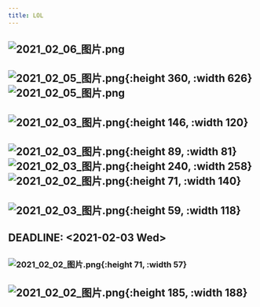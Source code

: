 ```yaml
---
title: LOL
---
```


## ![2021_02_06_图片.png](https://cdn.logseq.com/%2F7aa8ab99-753a-4230-847b-43a1c3a3ef47dabd2be6-baa8-451d-b3a4-7edc5ba6c5122021_02_06_%E5%9B%BE%E7%89%87.png?Expires=4766202671&Signature=jPxHtSuVFD-Rq1ZHVNVE2b78G~zZDeqiKOvjUSdy~ZOsBnkCehW63OzhyESzEiQli7Z1LZ-hPJira6bBuPnsELqR63Kt7pQdpWF2FKC4aNdEM5BFlKjoMM9dVAIMws6MRu6MSwlzP-seBE3hTMGjNLrGSegBmweSoQshWvi4HSh8I4kxU6Vf0xWRIdsb0DfFYK7CSkYwgDRDKpJI~Fvc9xdDCtbvFJwtEikqUNK62F2p17hplDjrdTbxrI98I5qNucdYEQsTuuYQWfuC1hap-rRL-pCbshVpg6Ys6T3RMiuWLUmFKuOSJwUIU35ori-7OulzsayMFVPoq29XN2g-1g__&Key-Pair-Id=APKAJE5CCD6X7MP6PTEA)
##
## ![2021_02_05_图片.png](https://cdn.logseq.com/%2F7aa8ab99-753a-4230-847b-43a1c3a3ef477e9afbf4-ce63-46ff-8ea1-57d838b1db6c2021_02_05_%E5%9B%BE%E7%89%87.png?Expires=4766123388&Signature=NPwSTsryhe5nOmENGEH2MnykXIjMzOmTcIgpffiK9sssgyD0LStc~ZoZ~rdj99e6rhTIVydrgkyxgzUDq3mYh4cYsveKUj76LxslTMa1rnaL025~eywKeNCIxn5TNDUnmdl4N-NJE1wnnhk7CwIpWj~Bwhe0vH6qnO~F1ztvThJ9C6RQyIyrBEZQUvuDmeAs76QrtGaOpSbueBPUzBw7mPZ7N7bxLXNT2reW~5aQpa5WdXspc10gK7UGfp2IbTzmotu1poK0iZhOyl2GkBvyi8X7hJHRUnXB9VrTkyduZiub1t8we5IClVo4vUHMMGwVeoyjTIi61-u0Qt0wtsSr3w__&Key-Pair-Id=APKAJE5CCD6X7MP6PTEA){:height 360, :width 626} ![2021_02_05_图片.png](https://cdn.logseq.com/%2F7aa8ab99-753a-4230-847b-43a1c3a3ef47e6dadb8d-e68a-4513-b5b2-996a771c18842021_02_05_%E5%9B%BE%E7%89%87.png?Expires=4766123389&Signature=RFuX2Ll6LqvHJ5mNi3bUmVSLLiyfKPAHXDGKZGeOwf9LFzHnDBiuKg5eCSaMOfKtbr~eIxvxB2Y8vTqWw7J41aIriiBUh~gVaIHbKL9JABAXSjvUbtltydvto2pSFaOPgUvC3ydsMmv56g6NBFFCX8eCnOjDTPBanhl6gifz0uniA97qnc2F~8UW238H5qpyOtfBujt2rBWYVppUObfXcoO0sDSQ3Go5~-IrF2XtM3685NiqIb-F8obscmCVwFPYetqe6hWMuV9uwf305P2DnLHpeE9PBqDURJ~UGDwlA9NQe4XS93hMEHLXoUrMks33HxbvPoYgmgW96Q~xSdOK8g__&Key-Pair-Id=APKAJE5CCD6X7MP6PTEA)
##
## ![2021_02_03_图片.png](https://cdn.logseq.com/%2F7aa8ab99-753a-4230-847b-43a1c3a3ef470d52896a-a4e3-45fd-a6c1-18be662b41a82021_02_03_%E5%9B%BE%E7%89%87.png?Expires=4765922530&Signature=HVmGRqGIxSRau1kYEZRa89w8jv12J2G6eFCBPKlfm7mBZoIeKHuLoAPT~xJqKt~0IONMSw09BWDm1j~6jG-nlaKGRwBks214RftLZdDRVPzbhj0GveaEg3doXLwtB5KIZUzGIXeL4YK8zWvC34kDBveif6vZ7IGy8AM1AZ6tKbWImdzTAVTkAAt~SnoGssOrUUeOY0XWu1HSk-CO~aH1THqT6ODep61NTzxuvrOPr9thNh0UBJ21H3DHsow1UpINTdxP8hBN6kEw6aUaxwLxtex4WEbi5XqRDf9A4oa5aVLcAxfJCjTZK~tUK6z~Hq7CnTxwk70HEOOayYhFrlN9HA__&Key-Pair-Id=APKAJE5CCD6X7MP6PTEA){:height 146, :width 120}
## ![2021_02_03_图片.png](https://cdn.logseq.com/%2F7aa8ab99-753a-4230-847b-43a1c3a3ef475122c45d-dfa5-4382-984c-f7c1786e40152021_02_03_%E5%9B%BE%E7%89%87.png?Expires=4765922447&Signature=bM1SGuqJ~bcV9vS4NyS0BrfF2xUxCZ3mKZSqiEmyya2RSZD8YU8rs4Mgu9In84lU52ex9tTjWIt2ZHGnRB-efZwavq4YvabtqgcdAM2nyAKUso1Z5zhTkh9y-uF8A0~VZXwGVyW3-Q-lHi09vhsgh-vxCEzzUo2EA0TAR83kaB~CZynAAIP1Zv523EblUoM8oV5cuiI5MuUB5pkTAfPABegn5Ck9Z6otWyOCXF6RKuc2w9bBkDNlE3A4YevRygm78pbI116WWY7tSkLxJ3Bbdy3ZShyxnsbwVyB6q78uFIRt21~d-7LesplM1rZ-5MlKtK2bDgZ8FXUFgy48NzKt3g__&Key-Pair-Id=APKAJE5CCD6X7MP6PTEA){:height 89, :width 81} ![2021_02_03_图片.png](https://cdn.logseq.com/%2F7aa8ab99-753a-4230-847b-43a1c3a3ef47ca8e16ab-caec-477c-8fad-b57bdb8167032021_02_03_%E5%9B%BE%E7%89%87.png?Expires=4765922391&Signature=dWV0jIkdsnGUvVOlS2jHWmhCtAH6qq~cK00w61ubk5nNMzI338wIc0pOyIyswaxmzRXoUZtn~yiVDBRRJbqIlVkOsipvIMm1Yo2wj1~wSuOqrj7EHjkREu~BgGnkyMqI3bmKWMcV6-DvZw4w4yd4wVAoWMvyBokjOwV67f61la2sFPiUdn5Wp~SU8gijEEiSV59Lj~zESp4Y8kzIZLeJYmaIcTb1YzVUrsxbWVuR~-qUtp8p9qSDTAmj7Nb9ArD8UoZTrsy~9MS8mOwSWgkrxSIR1-vXuxYEFJTl-6PTGFlVVJwk5LEHEQGfgl6403QF1wdMO6U7OZB-tsylEK20WA__&Key-Pair-Id=APKAJE5CCD6X7MP6PTEA){:height 240, :width 258} ![2021_02_02_图片.png](https://cdn.logseq.com/%2F7aa8ab99-753a-4230-847b-43a1c3a3ef47af0464ad-089b-4ec3-8a6b-17097488faef2021_02_02_%E5%9B%BE%E7%89%87.png?Expires=4765836551&Signature=ZUVe3KhEbyfoRAS6lxGXFYkVULB8ATA7FGWdVPmjqYEjVZdF3hEnpI3gc70phaRx9EKL6~2-M7aPTTSsipcaeTJYvf7~iwEpZi~Igbn9gCNLGUl4assiB2r2-t9bJ7h~JJwa9UTeCTfE9tposVpnZ1c7er7J~5Spiri7~OA4GQarPXJ534egCYROhUfAgd06gl5ULfwydBVN8jjURgGm9eEKquOHxJSPCSnxTnDoKuiBGTXmYz7hi1ycbzuu7IIktdC5-65Z-Y0tHWsV9q9gt6BmAdDS9Bun~GFKe~V3DIyzSt6Fkw~ZhHkMoou39CjH5dWWzkls7mcWh3gjXdJNig__&Key-Pair-Id=APKAJE5CCD6X7MP6PTEA){:height 71, :width 140}
## ![2021_02_03_图片.png](https://cdn.logseq.com/%2F7aa8ab99-753a-4230-847b-43a1c3a3ef47d7c14535-9980-487f-bc7d-71c1acac93672021_02_03_%E5%9B%BE%E7%89%87.png?Expires=4765922058&Signature=IyeTYPupDWR4xE-6QohvjYKBgrw06h964duoMRMe18XBznMD674p6dcEw5vH9ydhhRqIceIWoLDcMDblX1eOk-4xio1XJEVgdvPlbC4dYnTRjn6RfHogX7X13SOR9menh91il5JLHJiuTNNeWP5WBy2PS0lD2NwW6qwO~KhuHSaIsaSSDJoS4pKzl8TQgWL-JkbO2ABS69-QhzUIxtn09Co9HWRmzvmNos4kSGOm1Sul14iioAx8e1rQoGaNbDpGw2i94IJaTGd0E65iYmjFXpGgeRh1CUJCSEa5-eJLnDwoAwLMKh1ZZSlHIHIL3IrlcyzaAWziT4hPnCaAS2-dkQ__&Key-Pair-Id=APKAJE5CCD6X7MP6PTEA){:height 59, :width 118}
## DEADLINE: <2021-02-03 Wed>
##
##
##
### ![2021_02_02_图片.png](https://cdn.logseq.com/%2F7aa8ab99-753a-4230-847b-43a1c3a3ef479d24437c-4ecd-4518-8661-0bc0338f7e9f2021_02_02_%E5%9B%BE%E7%89%87.png?Expires=4765837571&Signature=bTDvTNjecJV0NhZhfehvGHRelmqQET0Uox0ePNaUgBMjTfHB-HCFYz45Xk0avguiqCJMuWDxTRKloY8q9WkPybhrhUcxONt7bd5WQDMhjLNeoYOhubkN~s34OuS4CW1dnZ6bbA4MmpjRsQ-7WwZvSGFau6zupLNr12BuIVB619R-ufgOnOmMc~hCTPSYshu7-Svyap1Y~suF1hy8ItHJmsmpHlc25QL5p-mlN4F4rzekzxRptkwT-NHq-FM3P0vCfbfmvD-Z8AjsckrzDNhPJxYrnuh7YD8yEFBYU~F8o4FzxmMOA0hJnh5RD8YfgvAIx~I4asjtaoALE4aQyHrhQQ__&Key-Pair-Id=APKAJE5CCD6X7MP6PTEA){:height 71, :width 57}
## ![2021_02_02_图片.png](https://cdn.logseq.com/%2F7aa8ab99-753a-4230-847b-43a1c3a3ef476f48c5c3-e460-4019-b40a-7022cdac58f42021_02_02_%E5%9B%BE%E7%89%87.png?Expires=4765838282&Signature=XYcysQ~7MW7wVg5C-gF~C5SrtebyhMsTl3ooBfNW221Vw~iGQ~~~C1wO5WWe5uJe-~HPVJgM2XwCm-tyOWJ6BA2L452oTDLhcIw0z8-ngjdHmTGXjHJIePOjDuwUSRhgm8WCfs72KrHGAORDj3RoZs6dM8USgHQypznn2OA18eUcxOU3jQuEKZkTdP70PCwqeT8nOgTsWVwA1fnZtjcmkgoBqkG5xSY4GnG8rOfPfB2PIFXu6nxJ00fYZdMlYvoPSwB59q2WGOH6XFMrFaybiUhzPJBXwAFXdpcJ7l8vnGz-NqyOVcLyohv3SX4pUys8494YFbQtMTwtkGqPBY9AEQ__&Key-Pair-Id=APKAJE5CCD6X7MP6PTEA){:height 185, :width 188}
##
##
##
##
##
